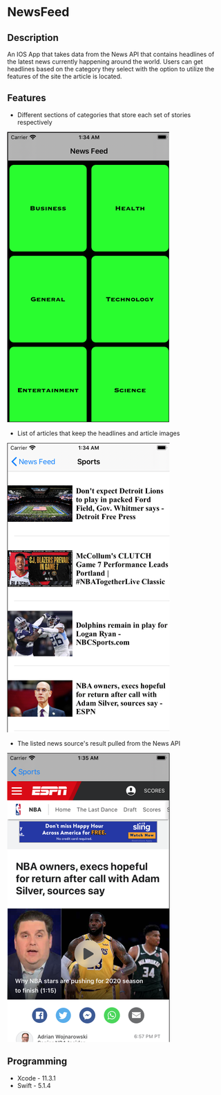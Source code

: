 # NewsFeed

## Description

An IOS App that takes data from the News API that contains headlines of the latest news currently happening around the world. Users can get headlines based on the category they select with the option to utilize the features of the site the article is located.

## Features

- Different sections of categories that store each set of stories respectively

![alt text](https://github.com/bsimps01/NewsFeed/blob/master/NewsFeed/NewsAPI1.png)

- List of articles that keep the headlines and article images

![alt text](https://github.com/bsimps01/NewsFeed/blob/master/NewsFeed/%20NewsAPI2.png)

- The listed news source's result pulled from the News API

![alt text](https://github.com/bsimps01/NewsFeed/blob/master/NewsFeed/NewsAPI3.png)

## Programming

- Xcode - 11.3.1
- Swift - 5.1.4

